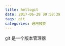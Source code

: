 ```yaml
---
title: hellogit
date: 2017-06-28 09:58:39
tags: git
categories: 通用技能
---
```


git 是一个版本管理器

<!-- more -->
